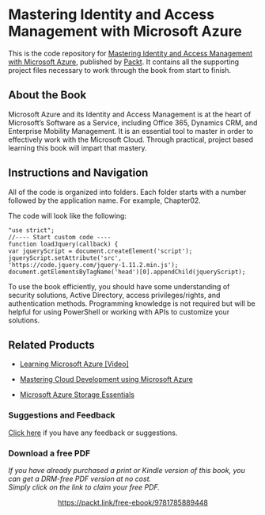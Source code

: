 # Mastering Identity and Access Management with Microsoft Azure
This is the code repository for [Mastering Identity and Access Management with Microsoft Azure](https://www.packtpub.com/virtualization-and-cloud/mastering-identity-and-access-management-microsoft-azure?utm_source=github&utm_medium=repository&utm_campaign=9781785889448), published by [Packt](https://www.packtpub.com/?utm_source=github). It contains all the supporting project files necessary to work through the book from start to finish.
## About the Book
Microsoft Azure and its Identity and Access Management is at the heart of Microsoft’s Software as a Service, including Office 365, Dynamics CRM, and Enterprise Mobility Management. It is an essential tool to master in order to effectively work with the Microsoft Cloud. Through practical, project based learning this book will impart that mastery.

## Instructions and Navigation
All of the code is organized into folders. Each folder starts with a number followed by the application name. For example, Chapter02.




The code will look like the following:
```
"use strict";
//---- Start custom code ----
function loadJquery(callback) {
var jqueryScript = document.createElement('script');
jqueryScript.setAttribute('src',
'https://code.jquery.com/jquery-1.11.2.min.js');
document.getElementsByTagName('head')[0].appendChild(jqueryScript);
```

To use the book efficiently, you should have some understanding of security solutions, Active Directory, access privileges/rights, and authentication methods. Programming knowledge is not required but will be helpful for using PowerShell or working with APIs to customize your solutions.

## Related Products
* [Learning Microsoft Azure [Video]](https://www.packtpub.com/virtualization-and-cloud/learning-microsoft-azure-video?utm_source=github&utm_medium=repository&utm_campaign=9781787122208)

* [Mastering Cloud Development using Microsoft Azure](https://www.packtpub.com/networking-and-servers/mastering-cloud-development-using-microsoft-azure?utm_source=github&utm_medium=repository&utm_campaign=9781782173335)

* [Microsoft Azure Storage Essentials](https://www.packtpub.com/virtualization-and-cloud/microsoft-azure-storage-essentials?utm_source=github&utm_medium=repository&utm_campaign=9781784396237)

### Suggestions and Feedback
[Click here](https://docs.google.com/forms/d/e/1FAIpQLSe5qwunkGf6PUvzPirPDtuy1Du5Rlzew23UBp2S-P3wB-GcwQ/viewform) if you have any feedback or suggestions.
### Download a free PDF

 <i>If you have already purchased a print or Kindle version of this book, you can get a DRM-free PDF version at no cost.<br>Simply click on the link to claim your free PDF.</i>
<p align="center"> <a href="https://packt.link/free-ebook/9781785889448">https://packt.link/free-ebook/9781785889448 </a> </p>